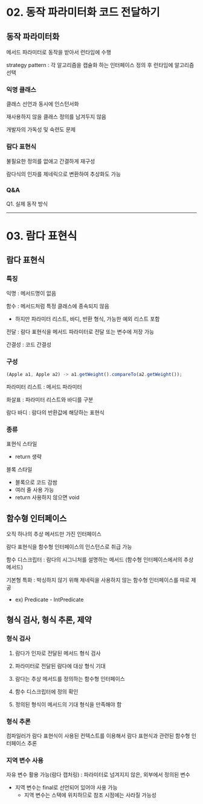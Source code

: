 # 02. 동작 파라미터화 코드 전달하기

## 동작 파라미터화

메서드 파라미터로 동작을 받아서 런타임에 수행

strategy pattern : 각 알고리즘을 캡슐화 하는 인터페이스 정의 후 런타임에 알고리즘 선택

### 익명 클래스

클래스 선언과 동시에 인스턴서화

재사용하지 않을 클래스 정의를 남겨두지 않음

개발자의 가독성 및 숙련도 문제

### 람다 표현식

불필요한 정의를 없애고 간결하게 재구성

람다식의 인자를 제네릭으로 변환하여 추상화도 가능

### Q&A

Q1. 실제 동작 방식

---

# 03. 람다 표현식

## 람다 표현식

### 특징

익명 : 메서드명이 없음

함수 : 메서드처럼 특정 클래스에 종속되지 않음

- 하지만 파라미터 리스트, 바디, 반환 형식, 가능한 예외 리스트 포함

전달 : 람다 표현식을 메서드 파라미터로 전달 또는 변수에 저장 가능

간결성 : 코드 간결성

### 구성

```jsx
(Apple a1, Apple a2) -> a1.getWeight().compareTo(a2.getWeight());
```

파라미터 리스트 : 메서드 파라미터

화살표 : 파라미터 리스트와 바디를 구분

람다 바디 : 람다의 반환값에 해당하는 표현식

### 종류

표현식 스타일

- return 생략

블록 스타일

- 블록으로 코드 감쌈
- 여러 줄 사용 가능
- return 사용하지 않으면 void

## 함수형 인터페이스

오직 하나의 추상 메서드만 가진 인터페이스

람다 표현식을 함수형 인터페이스의 인스턴스로 취급 가능

함수 디스크립터 : 람다의 시그니처를 설명하는 메서드 (함수형 인터페이스에서의 추상 메서드)

기본형 특화 : 박싱하지 않기 위해 제네릭을 사용하지 않는 함수형 인터페이스를 따로 제공

- ex) Predicate - IntPredicate

## 형식 검사, 형식 추론, 제약

### 형식 검사

1. 람다가 인자로 전달된 메서드 형식 검사

2. 파라미터로 전달된 람다에 대상 형식 기대

3. 람다는 추상 메서드를 정의하는 함수형 인터페이스

4. 함수 디스크립터에 정의 확인

5. 정의된 형식이 메서드의 기대 형식을 만족해야 함

### 형식 추론

컴파일러가 람다 표현식이 사용된 컨텍스트를 이용해서 람다 표현식과 관련된 함수형 인터페이스 추론

### 지역 변수 사용

자유 변수 활용 가능(람다 캡처링) : 파라미터로 넘겨지지 않은, 외부에서 정의된 변수

- 지역 변수는 final로 선언되어 있어야 사용 가능
    - 지역 변수는 스택에 위치하므로 참조 시점에는 사라질 가능성
